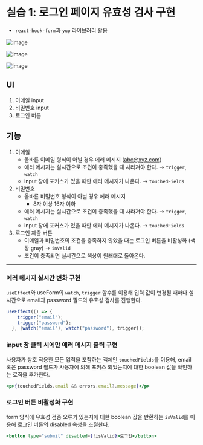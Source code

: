 # 실습 1: 로그인 페이지 유효성 검사 구현
- `react-hook-form`과 `yup` 라이브러리 활용

![image](https://github.com/user-attachments/assets/05c98f18-81ba-4789-9893-81a98553b243)

![image](https://github.com/user-attachments/assets/6977ae4c-7a51-45f4-ab07-f5432bce4827)

![image](https://github.com/user-attachments/assets/411352fe-6f78-4080-9d50-1642249f4ea4)
    

## UI

1. 이메일 input
2. 비밀번호 input
3. 로그인 버튼

## 기능

1. 이메일
    - 올바른 이메일 형식이 아닐 경우 에러 메시지 (abc@xyz.com)
    - 에러 메시지는 실시간으로 조건이 충족했을 때 사라져야 한다. → `trigger`, `watch`
    - input 창에 포커스가 있을 때만 에러 메시지가 나온다. → `touchedFields`
2. 비밀번호
    - 올바른 비밀번호 형식이 아닐 경우 에러 메시지
        - 8자 이상 16자 이하
    - 에러 메시지는 실시간으로 조건이 충족했을 때 사라져야 한다. → `trigger`, `watch`
    - input 창에 포커스가 있을 때만 에러 메시지가 나온다. → `touchedFields`
3. 로그인 제출 버튼
    - 이메일과 비밀번호의 조건을 충족하지 않았을 때는 로그인 버튼을 비활성화 (색상 gray) → `inValid`
    - 조건이 충족되면 실시간으로 색상이 원래대로 돌아온다.

---

### 에러 메시지 실시간 변화 구현

 `useEffect`와 useForm의 `watch`, `trigger` 함수를 이용해 입력 값이 변경될 때마다 실시간으로 email과 password 필드의 유효성 검사를 진행한다.

```jsx
useEffect(() => {
    trigger("email");
    trigger("password");
  }, [watch("email"), watch("password"), trigger]);
```

### input 창 클릭 시에만 에러 메시지 출력 구현

 사용자가 상호 작용한 모든 입력을 포함하는 객체인 `touchedFields`를 이용해, email 혹은 password 필드가 사용자에 의해 포커스 되었는지에 대한 boolean 값을 확인하는 로직을 추가한다.

```jsx
<p>{touchedFields.email && errors.email?.message}</p>
```

### 로그인 버튼 비활성화 구현

 form 양식에 유효성 검증 오류가 있는지에 대한 boolean 값을 반환하는 `isValid`를 이용해 로그인 버튼의 disabled 속성을 조절한다.

```jsx
<button type="submit" disabled={!isValid}>로그인</button>
```